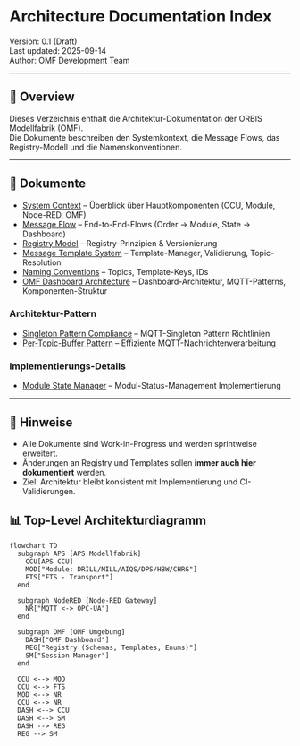 # Architecture Documentation Index

Version: 0.1 (Draft)  
Last updated: 2025-09-14  
Author: OMF Development Team  

---

## 📑 Overview
Dieses Verzeichnis enthält die Architektur-Dokumentation der ORBIS Modellfabrik (OMF).  
Die Dokumente beschreiben den Systemkontext, die Message Flows, das Registry-Modell und die Namenskonventionen.  

---

## 🔗 Dokumente
- [System Context](system-context.md) – Überblick über Hauptkomponenten (CCU, Module, Node-RED, OMF)
- [Message Flow](message-flow.md) – End-to-End-Flows (Order → Module, State → Dashboard)
- [Registry Model](registry-model.md) – Registry-Prinzipien & Versionierung
- [Message Template System](message-template-system.md) – Template-Manager, Validierung, Topic-Resolution
- [Naming Conventions](naming-conventions.md) – Topics, Template-Keys, IDs
- [OMF Dashboard Architecture](omf-dashboard-architecture.md) – Dashboard-Architektur, MQTT-Patterns, Komponenten-Struktur

### Architektur-Pattern
- [Singleton Pattern Compliance](singleton-pattern-compliance.md) – MQTT-Singleton Pattern Richtlinien
- [Per-Topic-Buffer Pattern](per-topic-buffer-pattern.md) – Effiziente MQTT-Nachrichtenverarbeitung

### Implementierungs-Details
- [Module State Manager](implementation/module-state-manager.md) – Modul-Status-Management Implementierung

---

## 📌 Hinweise
- Alle Dokumente sind Work-in-Progress und werden sprintweise erweitert.  
- Änderungen an Registry und Templates sollen **immer auch hier dokumentiert** werden.  
- Ziel: Architektur bleibt konsistent mit Implementierung und CI-Validierungen.


## 📊 Top-Level Architekturdiagramm


```mermaid
flowchart TD
  subgraph APS [APS Modellfabrik]
    CCU[APS CCU]
    MOD["Module: DRILL/MILL/AIQS/DPS/HBW/CHRG"]
    FTS["FTS - Transport"]
  end

  subgraph NodeRED [Node-RED Gateway]
    NR["MQTT <-> OPC-UA"]
  end

  subgraph OMF [OMF Umgebung]
    DASH["OMF Dashboard"]
    REG["Registry (Schemas, Templates, Enums)"]
    SM["Session Manager"]
  end

  CCU <--> MOD
  CCU <--> FTS
  MOD <--> NR
  CCU <--> NR
  DASH <--> CCU
  DASH <--> SM
  DASH --> REG
  REG --> SM
```
